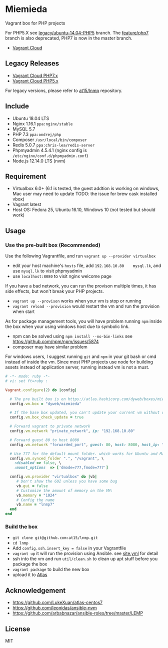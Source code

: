 # Miemieda
Vagrant box for PHP projects

For PHP5.X see [legacy/ubuntu-14.04-PHP5](https://github.com/dyweb/miemieda/tree/legacy/ubuntu-14.04-PHP5) branch.
The [feature/php7](https://github.com/dyweb/miemieda/tree/feature/php7) branch is also deprecated, PHP7 is now in the master branch.

- [Vagrant Cloud](https://atlas.hashicorp.com/dyweb/boxes/miemieda)

## Legacy Releases

- [Vagrant Cloud PHP7.x](https://atlas.hashicorp.com/at15/boxes/lnmp7/)
- [Vagrant Cloud PHP5.x](https://atlas.hashicorp.com/at15/boxes/lnmp/)

For legacy versions, please refer to [at15/lnmp](https://github.com/at15/lnmp) repository.

## Include

- Ubuntu 18.04 LTS
- Nginx 1.16.1 `ppa:nginx/stable`
- MySQL 5.7
- PHP 7.3 `ppa:ondrej/php`
- Composer `/usr/local/bin/composer`
- Redis 5.0.7 `ppa:chris-lea/redis-server`
- Phpmyadmin 4.5.4.1 (nginx config is `/etc/nginx/conf.d/phpmyadmin.conf`)
- Node.js 12.14.0 LTS (nvm)

## Requirement

- Virtualbox 6.0+ (6.1 is tested, the guest addtion is working on windows, Mac user may
need to update TODO: the issue for brew cask installed vbox)
- Vagrant latest
- Host OS: Fedora 25, Ubuntu 16.10, Windows 10 (not tested but should work)

## Usage

### Use the pre-built box (Recommended)

Use the following Vagrantfile, and run `vagrant up --provider virtualbox`

- edit your host machine's `hosts` file, add `192.168.10.80    mysql.lk`, and use `mysql.lk` to visit phpmyadmin
- use `localhost:8080` to visit nginx welcome page

If you have a bad network, you can run the provison multiple times, it has side effects, but won't break your
PHP projects.

- `vagrant up --provison` works when your vm is stop or running
- `vagrant reload --provision` would restart the vm and run the provision when start

As for package management tools, you will have problem running `npm` inside the box
when your using windows host due to symbolic link.

- npm can be solved using `npm install --no-bin-links` see https://github.com/npm/npm/issues/5874
- composer may have similar problem

For windows users, I suggest running `git` and `npm` in your git bash or cmd instead of inside the vm.
Since most PHP projects use node for building assets instead of application server, running instead vm
is not a must.

````ruby
# -*- mode: ruby -*-
# vi: set ft=ruby :

Vagrant.configure(2) do |config|

  # The pre built box is on https://atlas.hashicorp.com/dyweb/boxes/miemieda/
  config.vm.box = "dyweb/miemieda"

  # If the base box updated, you can't update your current vm without destroy it
  config.vm.box_check_update = true

  # Forward vagrant to private network
  config.vm.network "private_network", ip: "192.168.10.80"

  # Forward guest 80 to host 8080
  config.vm.network "forwarded_port", guest: 80, host: 8080, host_ip: "127.0.0.1"

  # Use 777 for the default mount folder. which works for Ubuntu and Mac, windows always got 777
  config.vm.synced_folder ".", "/vagrant", \
    :disabled => false, \
    :mount_options  => ['dmode=777,fmode=777']

  config.vm.provider "virtualbox" do |vb|
     # Don't show the GUI unless you have some bug
     vb.gui = false
     # Customize the amount of memory on the VM:
     vb.memory = "1024"
     # Config the name
     vb.name = "lnmp7"
  end
end
````

### Build the box

- `git clone git@github.com:at15/lnmp.git`
- `cd lnmp`
- Add `config.ssh.insert_key = false` in your Vagrantfile
- `vagrant up` it will run the provision using Ansible. see [site.yml](site.yml) for detail
- ssh into the vm and run `util/clean.sh` to clean up apt stuff before you package the box
- `vagrant package` to build the new box
- upload it to [Atlas](https://atlas.hashicorp.com/boxes/search?utm_source=vagrantcloud.com&vagrantcloud=1)

## Acknowledgement

- https://github.com/LukeXuan/atlas-centos7
- https://github.com/leonidas/ansible-nvm
- https://github.com/arbabnazar/ansible-roles/tree/master/LEMP

## License

MIT
